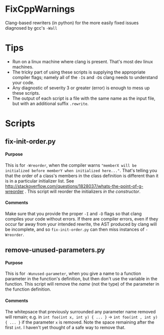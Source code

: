 # FixCppWarnings
Clang-based rewriters (in python) for the more easily fixed issues diagnosed by gcc's `-Wall`

# Tips

 - Run on a linux machine where clang is present. That's most dev linux machines. 
 - The tricky part of using these scripts is supplying the appropriate compiler flags; namely all of the `-I`s and `-D`s clang needs to understand your code.
 - Any diagnostic of severity 3 or greater (error) is enough to mess up these scripts.
 - The output of each script is a file with the same name as the input file, but with an additional suffix `.rewrite`.

# Scripts

## fix-init-order.py
#### Purpose
This is for `-Wreorder`, when the compiler warns `"memberX will be initialized before memberY when initialized here..."`. That's telling you that the order of a class's members in the class definition is different than it is in a particular initializer list. See http://stackoverflow.com/questions/1828037/whats-the-point-of-g-wreorder . This script will reorder the initializers _in the constructor_.
#### Comments
Make sure that you provide the proper `-I` and `-D` flags so that clang compiles your code without errors. If there are compiler errors, even if they occur far away from your intended rewrite, the AST produced by clang will be incomplete, and so `fix-init-order.py` can then miss instances of `-Wreorder`.

## remove-unused-parameters.py
#### Purpose
This is for `-Wunused-parameter`, when you give a name to a function parameter in the function's definition, but then don't use the variable in the function. This script will remove the _name_ (not the type) of the parameter in the function definition.
#### Comments
The whitepsace that previously surrounded any parameter name removed will remain; e.g. in
`int foo(int x, int y) { ... }` → `int foo(int , int y) { ... }` if the parameter `x` is removed. 
Note the space remaining after the first `int`. I haven't yet thought of a safe way to remove that.
